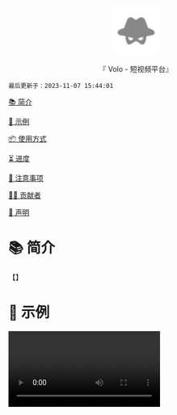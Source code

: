 <div align="center">

  <img id="volo" width="96" alt="volo" src=".github/image/icon.svg">

  <p>『 Volo - 短视频平台』</p>

</div>

`最后更新于：2023-11-07 15:44:01`

[📚 简介](#-简介)

[📸 示例](#-示例)

[📦 使用方式](#-使用方式)

[⏳ 进度](#-进度)

[📌 注意事项](#-注意事项)

[🧑‍💻 贡献者](#-贡献者)

[🔦 声明](#-声明)

# 📚 简介

【】

# 📸 示例

<video src=".github/video/demo.mp4"/>

# 📦 使用方式

【】

# ⏳ 进度

已完成

# 📌 注意事项

【】

# 🧑‍💻 贡献者

<a href="https://github.com/AY-Space/qiniu1024/graphs/contributors">
  <img src="https://contrib.rocks/image?repo=AY-Space/qiniu1024" />
</a>

